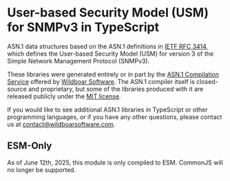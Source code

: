 # User-based Security Model (USM) for SNMPv3 in TypeScript

ASN.1 data structures based on the ASN.1 definitions in
[IETF RFC 3414](https://datatracker.ietf.org/doc/html/rfc3414),
which defines the User-based Security Model (USM) for version 3 of the Simple
Network Management Protocol (SNMPv3).

These libraries were generated entirely or in part by the
[ASN.1 Compilation Service](https://wildboarsoftware.com/asn1-compilation)
offered by [Wildboar Software](https://wildboarsoftware.com). The ASN.1
compiler itself is closed-source and proprietary, but some of the libraries
produced with it are released publicly under the
[MIT license](https://mit-license.org/).

If you would like to see additional ASN.1 libraries in TypeScript or other
programming languages, or if you have any other questions, please contact us at
[contact@wildboarsoftware.com](mailto:contact@wildboarsoftware.com).

## ESM-Only

As of June 12th, 2025, this module is only compiled to ESM. CommonJS will no
longer be supported.
